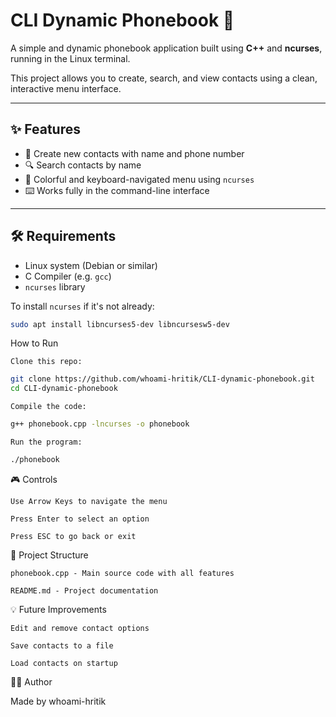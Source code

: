 # CLI Dynamic Phonebook 📱

A simple and dynamic phonebook application built using **C++** and **ncurses**, running in the Linux terminal.

This project allows you to create, search, and view contacts using a clean, interactive menu interface.

---

## ✨ Features

- 📇 Create new contacts with name and phone number  
- 🔍 Search contacts by name  
- 🎨 Colorful and keyboard-navigated menu using `ncurses`  
- ⌨️ Works fully in the command-line interface  

---

## 🛠️ Requirements

- Linux system (Debian or similar)
- C Compiler (e.g. `gcc`)
- `ncurses` library

To install `ncurses` if it's not already:

```bash
sudo apt install libncurses5-dev libncursesw5-dev
```
 How to Run

    Clone this repo:
```bash
git clone https://github.com/whoami-hritik/CLI-dynamic-phonebook.git
cd CLI-dynamic-phonebook
```
    Compile the code:
```bash
g++ phonebook.cpp -lncurses -o phonebook
```
    Run the program:
```bash
./phonebook
```
🎮 Controls

    Use Arrow Keys to navigate the menu

    Press Enter to select an option

    Press ESC to go back or exit

📂 Project Structure

    phonebook.cpp - Main source code with all features

    README.md - Project documentation

💡 Future Improvements

    Edit and remove contact options

    Save contacts to a file

    Load contacts on startup

🧑‍💻 Author

Made by whoami-hritik

